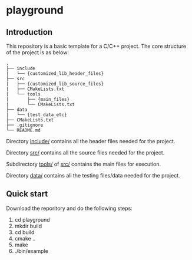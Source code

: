 # playground

## Introduction

This repository is a basic template for a C/C++ project. The core structure of the project is as below:

```
.
├── include
|   └── {customized_lib_header_files}
├── src
|   ├── {customized_lib_source_files}
|   ├── CMakeLists.txt
|   └── tools
|       ├── {main_files}
|       └── CMakeLists.txt
├── data
|   └── {test_data_etc}
├── CMakeLists.txt
├── .gitignore
└── README.md
```

Directory [include/](./include) contains all the header files needed for the project.

Directory [src/](./src) contains all the source files needed for the project.

Subdirectory [tools/](./src/tools) of [src/](./src) contains the main files for execution.

Directory [data/](./data) contains all the testing files/data needed for the project.

## Quick start

Download the reporitory and do the following steps:

1. cd playground
2. mkdir build
3. cd build
4. cmake ..
5. make
6. ./bin/example

